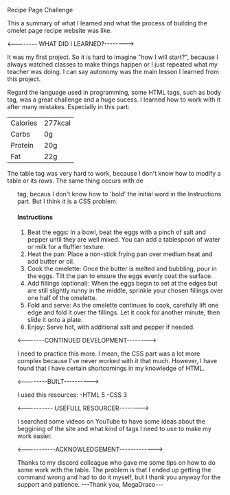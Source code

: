Recipe Page Challenge

This a summary of what I learned and what the process of building the omelet page recipe website was like.

<-------- WHAT DID I LEARNED?-------->

It was my first project. So it is hard to imagine "how I will start?", because I always watched classes to make things happen or I just repeated what my teacher was doing. I can say autonomy was the main lesson I learned from this project.

Regard the language used in programming, some HTML tags, such as body tag, was a great challenge and a huge sucess. I learned how to work with it after many mistakes. Especially in this part: 

<table width="50%">
        <tr>
          <td>Calories</td>
          <td class="line">277kcal</td>
        </tr>
        <tr>
          <td>Carbs</td>
          <td class="line">0g</td>
        </tr>
        <tr>
          <td>Protein</td>
          <td class="line">20g</td>
        </tr>
        <tr>
          <td>Fat</td>
          <td class="line">22g</td>
        </tr>
      </table>

The table tag was very hard to work, because I don't know how to modify a table or its rows. 
The same thing occurs with de <ol> tag, becaus I don't know how to 'bold' the initial word in the Instructions part. But I think it is a CSS problem.
<h4>Instructions</h4>
    <ol>
    <li>Beat the eggs: In a bowl, beat the eggs with a pinch of salt and pepper until they are well mixed. You can add a tablespoon of water or milk for a fluffier texture.</li>
    <li>Heat the pan: Place a non-stick frying pan over medium heat and add butter or oil.</li>
    <li>Cook the omelette: Once the butter is melted and bubbling, pour in the eggs. Tilt the pan to ensure the eggs evenly coat the surface.</li>
    <li>Add fillings (optional): When the eggs begin to set at the edges but are still slightly runny in the middle, sprinkle your chosen fillings over one half of the omelette.</li>
    <li>Fold and serve: As the omelette continues to cook, carefully lift one edge and fold it over the fillings. Let it cook for another minute, then slide it onto a plate.</li>
    <li>Enjoy: Serve hot, with additional salt and pepper if needed.</li>
    </ol>

<-------CONTINUED DEVELOPMENT-------->

I need to practice this more. I mean, the CSS part was a lot more complex because I've never worked with it that much. However, I have found that I have certain shortcomings in my knowledge of HTML. 

<--------BUILT---------->

I used this resources: 
-HTML 5
-CSS 3


<---------- USEFULL RESOURCER-------->

I searched some videos on YouTube to have some ideas about the beggining of the site and what kind of tags I need to use to make my work easier.

<-----------ACKNOWLEDGEMENT------------->

Thanks to my discord colleague who gave me some tips on how to do some work with the table. The problem is that I ended up getting the command wrong and had to do it myself, but I thank you anyway for the support and patience.
---Thank you, MegaDraco---